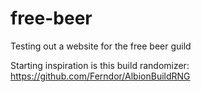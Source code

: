 # free-beer
 Testing out a website for the free beer guild


Starting inspiration is this build randomizer: https://github.com/Ferndor/AlbionBuildRNG


